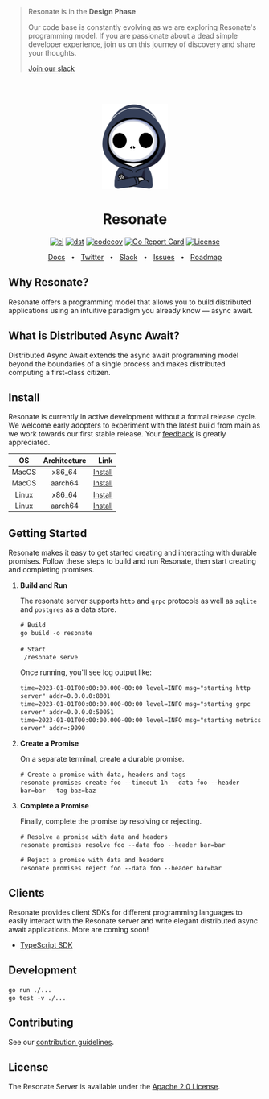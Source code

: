 > Resonate is in the **Design Phase**
>
> Our code base is constantly evolving as we are exploring Resonate's programming model. If you are passionate about a dead simple developer experience, join us on this journey of discovery and share your thoughts.
>
> [Join our slack](https://resonatehqcommunity.slack.com)

<br /><br />

<p align="center">
    <img height="170"src="./docs/img/echo.png">
</p>

<h1 align="center">Resonate</h1>

<div align="center">

[![ci](https://github.com/resonatehq/resonate/actions/workflows/cicd.yaml/badge.svg)](https://github.com/resonatehq/resonate/actions/workflows/cicd.yaml)
[![dst](https://github.com/resonatehq/resonate/actions/workflows/dst.yaml/badge.svg)](https://github.com/resonatehq/resonate/actions/workflows/dst.yaml)
[![codecov](https://codecov.io/gh/resonatehq/resonate/branch/main/graph/badge.svg)](https://codecov.io/gh/resonatehq/resonate)
[![Go Report Card](https://goreportcard.com/badge/github.com/resonatehq/resonate)](https://goreportcard.com/report/github.com/resonatehq/resonate)
[![License](https://img.shields.io/badge/License-Apache_2.0-blue.svg)](https://opensource.org/licenses/Apache-2.0)

</div>

<div align="center">
<a href="https://docs.resonatehq.io">Docs</a>
  <span>&nbsp;&nbsp;•&nbsp;&nbsp;</span>
  <a href="https://twitter.com/resonatehqio">Twitter</a>
  <span>&nbsp;&nbsp;•&nbsp;&nbsp;</span>
  <a href="https://resonatehqcommunity.slack.com">Slack</a>
  <span>&nbsp;&nbsp;•&nbsp;&nbsp;</span>
  <a href="https://github.com/resonatehq/resonate/issues">Issues</a>
  <span>&nbsp;&nbsp;•&nbsp;&nbsp;</span>
  <a href="https://github.com/resonatehq/resonate/issues/131">Roadmap</a>
  <br />
</div>

## Why Resonate?

Resonate offers a programming model that allows you to build distributed applications using an intuitive paradigm you already know — async await.

## What is Distributed Async Await?

Distributed Async Await extends the async await programming model beyond the boundaries of a single process and makes distributed computing a first-class citizen.

## Install

Resonate is currently in active development without a formal release cycle. We welcome early adopters to experiment with the latest build from main as we work towards our first stable release. Your [feedback](https://github.com/resonatehq/resonate/issues/new/choose) is greatly appreciated.

|  OS   | Architecture |                                                                               Link |
| :---: | :----------: | ---------------------------------------------------------------------------------: |
| MacOS |    x86_64    |  [Install](https://storage.googleapis.com/resonate-release/darwin-x86_64/resonate) |
| MacOS |   aarch64    | [Install](https://storage.googleapis.com/resonate-release/darwin-aarch64/resonate) |
| Linux |    x86_64    |   [Install](https://storage.googleapis.com/resonate-release/linux-x86_64/resonate) |
| Linux |   aarch64    |  [Install](https://storage.googleapis.com/resonate-release/linux-aarch64/resonate) |

## Getting Started

Resonate makes it easy to get started creating and interacting with durable promises. Follow these steps to build and run Resonate, then start creating and completing promises.

1. **Build and Run**

   The resonate server supports `http` and `grpc` protocols as well as `sqlite` and `postgres` as a data store.

   ```console
   # Build
   go build -o resonate

   # Start
   ./resonate serve
   ```

   Once running, you'll see log output like:

   ```console
   time=2023-01-01T00:00:00.000-00:00 level=INFO msg="starting http server" addr=0.0.0.0:8001
   time=2023-01-01T00:00:00.000-00:00 level=INFO msg="starting grpc server" addr=0.0.0.0:50051
   time=2023-01-01T00:00:00.000-00:00 level=INFO msg="starting metrics server" addr=:9090
   ```

2. **Create a Promise**

   On a separate terminal, create a durable promise.

   ```console
   # Create a promise with data, headers and tags
   resonate promises create foo --timeout 1h --data foo --header bar=bar --tag baz=baz
   ```

3. **Complete a Promise**

   Finally, complete the promise by resolving or rejecting.

   ```console
   # Resolve a promise with data and headers 
   resonate promises resolve foo --data foo --header bar=bar
   ```

   ```console
   # Reject a promise with data and headers
   resonate promises reject foo --data foo --header bar=bar
   ```

## Clients  

Resonate provides client SDKs for different programming languages to easily interact with the Resonate server and write elegant distributed async await applications. More are coming soon!

- [TypeScript SDK](https://github.com/resonatehq/resonate-sdk-ts)

## Development

```console
go run ./...
go test -v ./...
```

## Contributing

See our [contribution guidelines](CONTRIBUTING.md).

## License

The Resonate Server is available under the [Apache 2.0 License](LICENSE).
